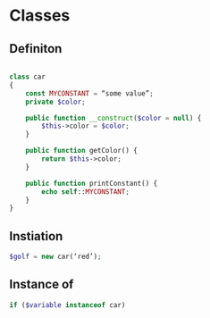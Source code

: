 # Classes

## Definiton

```php

class car
{
    const MYCONSTANT = “some value”;
    private $color;

    public function __construct($color = null) {
    	$this->color = $color;
	}

    public function getColor() {
    	return $this->color;
    }

    public function printConstant() {
    	echo self::MYCONSTANT;
    }
}
```

## Instiation

```php
$golf = new car(‘red’);
```

## Instance of
```php
if ($variable instanceof car)
```

